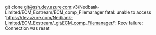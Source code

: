 git clone git@ssh.dev.azure.com:v3/Nedbank-Limited/ECM_Exstream/ECM_comp_Filemanager
fatal: unable to access 'https://dev.azure.com/Nedbank-Limited/ECM_Exstream/_git/ECM_comp_Filemanager/': Recv failure: Connection was reset
